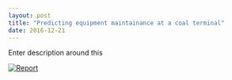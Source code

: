 ```yaml
---
layout: post
title: "Predicting equipment maintainance at a coal terminal"
date: 2016-12-21
---
```

Enter description around this

<div class="Tableau_Embed">
<p>

<div class='tableauPlaceholder' id='viz1490578514099' style='position: relative'><noscript><a href='#'><img alt='Report ' src='https:&#47;&#47;public.tableau.com&#47;static&#47;images&#47;Co&#47;CoalTerminal_8&#47;Report&#47;1_rss.png' style='border: none' /></a></noscript><object class='tableauViz'  style='display:none;'><param name='host_url' value='https%3A%2F%2Fpublic.tableau.com%2F' /> <param name='path' value='views&#47;CoalTerminal_8&#47;Report?:embed=y&amp;:display_count=y' /> <param name='toolbar' value='yes' /><param name='static_image' value='https:&#47;&#47;public.tableau.com&#47;static&#47;images&#47;Co&#47;CoalTerminal_8&#47;Report&#47;1.png' /> <param name='animate_transition' value='yes' /><param name='display_static_image' value='yes' /><param name='display_spinner' value='yes' /><param name='display_overlay' value='yes' /><param name='display_count' value='yes' /></object></div>                <script type='text/javascript'>                    var divElement = document.getElementById('viz1490578514099');                    var vizElement = divElement.getElementsByTagName('object')[0];                    vizElement.style.width='1004px';vizElement.style.height='769px';                    var scriptElement = document.createElement('script');                    scriptElement.src = 'https://public.tableau.com/javascripts/api/viz_v1.js';                    vizElement.parentNode.insertBefore(scriptElement, vizElement);                </script>

</p>
</div>
